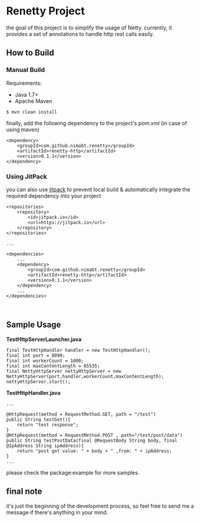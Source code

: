 # Renetty Project
the goal of this project is to simplify the usage of Netty. 
currently, it provides a set of annotations to handle http rest calls easily.
 
 ## How to Build
 
 ### Manual Build
 Requirements:
 - Java 1.7+
 - Apache Maven
 ```
 $ mvn clean install
```

finally, add the following dependency to the project's pom.xml (in case of using maven)
```
<dependency>
    <groupId>com.github.nimabt.renetty</groupId>
    <artifactId>renetty-http</artifactId>
    <version>0.1.1</version>
</dependency>
```
### Using JitPack
you can also use [jitpack](https://jitpack.io) to prevent local build & automatically integrate the required dependency into your project
```
<repositories>
    <repository>
        <id>jitpack.io</id>
        <url>https://jitpack.io</url>
    </repository>
</repositories>

...
    
<dependencies>
    ...
    <dependency>
        <groupId>com.github.nimabt.renetty</groupId>
        <artifactId>renetty-http</artifactId>
        <version>0.1.1</version>
    </dependency>
    ...
</dependencies>

    

```
 
 ## Sample Usage
 
 **TestHttpServerLauncher.java**
 ```
 final TestHttpHandler handler = new TestHttpHandler();
 final int port = 8090;
 final int workerCount = 1000;
 final int maxContentLength = 65535;
 final NettyHttpServer nettyHttpServer = new NettyHttpServer(port,handler,workerCount,maxContentLength);
 nettyHttpServer.start();
 ```
 
 **TestHttpHandler.java**
 ```
 ...
 
 @HttpRequest(method = RequestMethod.GET, path = "/test")
 public String testGet(){
     return "test response";
 }
 @HttpRequest(method = RequestMethod.POST , path="/test/post/data")
 public String testPostData(final @RequestBody String body, final @IpAddress String ipAddress){
     return "post got value: " + body + " ,from: " + ipAddress;
 }   
 ...

 ```
 
please check the package:example for more samples.
 
 
 ## final note
 it's just the beginning of the development process, so feel free to send me a message if there's anything in your mind. 
 
 